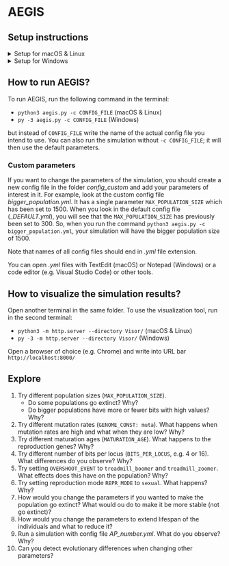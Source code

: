 # AEGIS

## Setup instructions

<details>
  <summary>Setup for macOS & Linux</summary>

### I. Check if Python3 is installed

1. Run terminal. (Command + Space. Type in **Terminal**. Launch.)
1. Run `python3 --version`.
   - If you get a message `Python 3.x.x` (x can be any number), Python3 is installed. Proceed with the next section.
   - If you get an error message (e.g. `name 'python3' is not defined`), Python3 is not installed.
     Proceed with the step 3.
1. Download Python3. Go to www.python.org/downloads/. Click on the yellow button **Download Python 3.9.5** (the .pkg file has ~30 MB).
1. Run the installation package. Use default settings.
1. Restart terminal.
1. Run `python3 --version`. Now you should get a message `Python 3.x.x` (x can be any number)
1. Do not close the terminal.

### II. Download AEGIS

1. Go to www.github.com/
1. Click on the green button **Code**.
1. Click on **Download ZIP**.
1. Move the downloaded folder to desktop.

### III. Navigate to the working directory

1. Run: `cd ~/Desktop/wxyz-master/`
   - If you ever close the terminal, always run this command to return to the working directory.

### IV. Install dependencies in a [virtual environment](https://docs.python.org/3/tutorial/venv.html)

1. Run: `python3 -m venv venv`
1. Run: `. venv/bin/activate`
   - Last line in terminal should now start with **(venv)**.
1. Run: `python3 -m pip install -r requirements.txt`
   - If you get a message **The "gcc" command requires the command line developer tools. Would you like to install the tools now?**, click **Install**. After installation, rerun this step 3.
   - This might take a few minutes.

### V. Test AEGIS

1. Run: `python3 main.py -h`
   - If it returns information about the **usage**, **positional arguments**, **optional arguments** and others, you can proceed with the next part (**How to run AEGIS**).
   - If it returns **No such file or directory**, check if you are in the correct directory (run `cd ~/Desktop/wxyz-master/`) and try again.
   - If it returns **ModuleNotFoundError**, check that your virtual environment is activated (run `. venv/bin/activate`) and try again.

</details>

<details>
  <summary>Setup for Windows</summary>

### 0. Install Visual CPP Build Tools

1. Go to https://visualstudio.microsoft.com/visual-cpp-build-tools/
1. Click the purple button **Download build tools**.
1. Run the downloaded file **vs_BuildTools.exe**.
1. Click Continue.
1. Check **C++ build tools box** (the box has an icon with a screen and two purple pluses).
1. Click Install.

### I. Check if Python3 is installed

1. Run terminal from desktop.
   - Shift + right-click on desktop.
   - Click **Open PowerSHell window here**.
1. Run `py -3 --version`.
   - If you get a message `Python 3.x.x` (x can be any number), Python3 is installed. Proceed with the next section (**II. Download AEGIS**).
   - If you get an error message (e.g. `Python was not found`), Python3 is not installed.
     Proceed with the step 3.
1. Download Python3. Go to www.python.org/downloads/. Click on the yellow button **Download Python 3.9.5** (the .exe file has ~28 MB).
1. Run the installation package. Check box **Add Python 3.9 to PATH**. Click on **Install Now**.
1. Close and open the terminal again as in step 1.
1. Run `py -3 --version`. Now you should get a message `Python 3.x.x` (x can be any number)
1. Do not close the terminal.

### II. Download AEGIS

1. Go to www.github.com/
1. Click on the green button **Code**.
1. Click on **Download ZIP**.
1. Move the downloaded folder to desktop.
1. Right-click on the zip file and click **Extract here**.

### III. Navigate to the working directory

<!-- change wxyz-master to the actual repo -->

1. Run: `cd wxyz-master`
   - Your command line path should be **?:\Users\\?\Desktop\wxyz-master**

### IV. Install dependencies in a [virtual environment](https://docs.python.org/3/tutorial/venv.html)

1. Run: `py -3 -m venv venv`
1. Run: `.\venv\Scripts\activate`
   - If the shell returns a new line with **(venv)** at the beginning, virtual environment is
     successfully activated, so you can proceed with the step 3.
   - If the shell returns an error **cannot be loaded because running scripts is disabled**:
     - Run: `Set-ExecutionPolicy Unrestricted -Scope Process`
     - When prompted, write **Y** and confirm by pushing **Enter**.
     - Repeat this step by running: `.\venv\Scripts\activate`
1. Run: `py -3 -m pip install -r requirements.txt`
   - This will take about 5 minutes depending on your machine.

### V. Test AEGIS

1. Run: `py -3 main.py -h`
   - If it returns information about the **usage**, **positional arguments**, **optional arguments** and others, you can proceed with the next part (**How to run AEGIS**).
   - If it returns **No such file or directory**, check if you are in the correct directory (`?:\Users\?\Desktop\wxyz-master` where first ? is your disk, and the second ? your username) and try again.
   - If it returns **ModuleNotFoundError**, check that your virtual environment is activated (run `.\venv\Scripts\activate`) and try again.

</details>

## How to run AEGIS?

To run AEGIS, run the following command in the terminal:

- `python3 aegis.py -c CONFIG_FILE` (macOS & Linux)
- `py -3 aegis.py -c CONFIG_FILE` (Windows)

but instead of `CONFIG_FILE` write the name of the actual config file you intend to use.
You can also run the simulation without `-c CONFIG_FILE`; it will then use the default parameters.

### Custom parameters

If you want to change the parameters of the simulation, you should create a new config file
in the folder _config_custom_ and add your parameters of interest in it.
For example, look at the custom config file _bigger_population.yml_.
It has a single parameter `MAX_POPULATION_SIZE` which has been set to 1500.
When you look in the default config file (\__DEFAULT.yml_), you will see that the
`MAX_POPULATION_SIZE` has previously been set to 300. So, when you run the command
`python3 aegis.py -c bigger_population.yml`, your simulation will
have the bigger population size of 1500.

Note that names of all config files should end in _.yml_ file extension.

You can open _.yml_ files with TextEdit (macOS) or Notepad (Windows)
or a code editor (e.g. Visual Studio Code) or other tools.

## How to visualize the simulation results?

Open another terminal in the same folder. To use the visualization tool, run in the second terminal:

- `python3 -m http.server --directory Visor/` (macOS & Linux)
- `py -3 -m http.server --directory Visor/` (Windows)

Open a browser of choice (e.g. Chrome) and write into URL bar `http://localhost:8000/`

## Explore

1. Try different population sizes (`MAX_POPULATION_SIZE`).
   - Do some populations go extinct? Why?
   - Do bigger populations have more or fewer bits with high values? Why?
1. Try different mutation rates (`GENOME_CONST: muta`). What happens when mutation rates are high and what when they are low? Why?
1. Try different maturation ages (`MATURATION_AGE`). What happens to the reproduction genes? Why?
1. Try different number of bits per locus (`BITS_PER_LOCUS`, e.g. 4 or 16). What differences do you observe? Why?
1. Try setting `OVERSHOOT_EVENT` to `treadmill_boomer` and `treadmill_zoomer`. What effects does this have on the population? Why?
1. Try setting reproduction mode `REPR_MODE` to `sexual`. What happens? Why?
1. How would you change the parameters if you wanted to make the population go extinct? What would ou do to make it be more stable (not go extinct)?
1. How would you change the parameters to extend lifespan of the individuals and what to reduce it?
1. Run a simulation with config file _AP_number.yml_. What do you observe? Why?
1. Can you detect evolutionary differences when changing other parameters?

